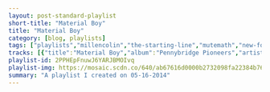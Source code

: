 ```yaml
---
layout: post-standard-playlist
short-title: "Material Boy"
title: "Material Boy"
category: [blog, playlists]
tags: ["playlists","millencolin","the-starting-line","mutemath","new-found-glory","beastie-boys,-nas","rancid","harley-poe","calibretto-13","superdrag","jay-z,-kanye-west,-frank-ocean,-the-dream","the-faint","blink-182","ben-kweller","billy-talent","the-donkeys","the-long-winters","ok-go","willy-mason","transplants","the-lighthouse-and-the-whaler","css"]
tracks: [{"title":"Material Boy","album":"Pennybridge Pioneers","artists":"Millencolin"},{"title":"Hello Houston","album":"Say It Like You Mean It","artists":"The Starting Line"},{"title":"Typical","album":"Mutemath","artists":"Mutemath"},{"title":"Sincerely Me","album":"New Found Glory","artists":"New Found Glory"},{"title":"Too Many Rappers - New Reactionaries Version","album":"Hot Sauce Committee (Pt. 2)","artists":"Beastie Boys, Nas"},{"title":"Ghost Band","album":"Indestructible","artists":"Rancid"},{"title":"The Object of My Affection - Live","album":"The Dead and the Naked","artists":"Harley Poe"},{"title":"Fall Away","album":"Enter The Danger Brigade","artists":"Calibretto 13"},{"title":"Hellbent","album":"Head Trip In Every Key","artists":"Superdrag"},{"title":"No Church In The Wild","album":"Watch The Throne (Deluxe)","artists":"JAY-Z, Kanye West, Frank Ocean, The-Dream"},{"title":"Posed To Death","album":"Danse Macabre","artists":"The Faint"},{"title":"Dogs Eating Dogs","album":"Dogs Eating Dogs","artists":"blink-182"},{"title":"Mean To Me","album":"Go Fly A Kite","artists":"Ben Kweller"},{"title":"Try Honesty","album":"Billy Talent","artists":"Billy Talent"},{"title":"I Like The Way You Walk","album":"Born With Stripes","artists":"The Donkeys"},{"title":"It'll Be a Breeze","album":"When I Pretend to Fall","artists":"The Long Winters"},{"title":"A Good Idea At The Time","album":"Oh No","artists":"OK Go"},{"title":"I Got Gold","album":"Don't Stop Now","artists":"Willy Mason"},{"title":"D.J. D.J.","album":"Transplants","artists":"Transplants"},{"title":"Pioneers","album":"This Is an Adventure","artists":"The Lighthouse And The Whaler"},{"title":"Move","album":"Donkey","artists":"CSS"}]
playlist-id: 2PPHEpFnuwJ6YARJBMOIvq
playlist-img: https://mosaic.scdn.co/640/ab67616d0000b2732098fa22384b765569627a4bab67616d0000b27339fedf61abad94ee76ff6a7fab67616d0000b273d0c3e834193e9dc4c68d8df0ab67616d0000b273f41a334323f9242ea314e4ee
summary: "A playlist I created on 05-16-2014"
---
```

